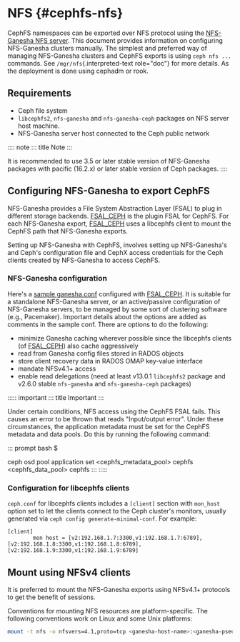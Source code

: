 # NFS {#cephfs-nfs}

CephFS namespaces can be exported over NFS protocol using the
[NFS-Ganesha NFS
server](https://github.com/nfs-ganesha/nfs-ganesha/wiki). This document
provides information on configuring NFS-Ganesha clusters manually. The
simplest and preferred way of managing NFS-Ganesha clusters and CephFS
exports is using `ceph nfs ...` commands. See
`/mgr/nfs`{.interpreted-text role="doc"} for more details. As the
deployment is done using cephadm or rook.

## Requirements

-   Ceph file system
-   `libcephfs2`, `nfs-ganesha` and `nfs-ganesha-ceph` packages on NFS
    server host machine.
-   NFS-Ganesha server host connected to the Ceph public network

:::: note
::: title
Note
:::

It is recommended to use 3.5 or later stable version of NFS-Ganesha
packages with pacific (16.2.x) or later stable version of Ceph packages.
::::

## Configuring NFS-Ganesha to export CephFS

NFS-Ganesha provides a File System Abstraction Layer (FSAL) to plug in
different storage backends.
[FSAL_CEPH](https://github.com/nfs-ganesha/nfs-ganesha/tree/next/src/FSAL/FSAL_CEPH)
is the plugin FSAL for CephFS. For each NFS-Ganesha export,
[FSAL_CEPH](https://github.com/nfs-ganesha/nfs-ganesha/tree/next/src/FSAL/FSAL_CEPH)
uses a libcephfs client to mount the CephFS path that NFS-Ganesha
exports.

Setting up NFS-Ganesha with CephFS, involves setting up NFS-Ganesha\'s
and Ceph\'s configuration file and CephX access credentials for the Ceph
clients created by NFS-Ganesha to access CephFS.

### NFS-Ganesha configuration

Here\'s a [sample
ganesha.conf](https://github.com/nfs-ganesha/nfs-ganesha/blob/next/src/config_samples/ceph.conf)
configured with
[FSAL_CEPH](https://github.com/nfs-ganesha/nfs-ganesha/tree/next/src/FSAL/FSAL_CEPH).
It is suitable for a standalone NFS-Ganesha server, or an active/passive
configuration of NFS-Ganesha servers, to be managed by some sort of
clustering software (e.g., Pacemaker). Important details about the
options are added as comments in the sample conf. There are options to
do the following:

-   minimize Ganesha caching wherever possible since the libcephfs
    clients (of
    [FSAL_CEPH](https://github.com/nfs-ganesha/nfs-ganesha/tree/next/src/FSAL/FSAL_CEPH))
    also cache aggressively
-   read from Ganesha config files stored in RADOS objects
-   store client recovery data in RADOS OMAP key-value interface
-   mandate NFSv4.1+ access
-   enable read delegations (need at least v13.0.1 `libcephfs2` package
    and v2.6.0 stable `nfs-ganesha` and `nfs-ganesha-ceph` packages)

::::: important
::: title
Important
:::

Under certain conditions, NFS access using the CephFS FSAL fails. This
causes an error to be thrown that reads \"Input/output error\". Under
these circumstances, the application metadata must be set for the CephFS
metadata and data pools. Do this by running the following command:

::: prompt
bash \$

ceph osd pool application set \<cephfs_metadata_pool\> cephfs
\<cephfs_data_pool\> cephfs
:::
:::::

### Configuration for libcephfs clients

`ceph.conf` for libcephfs clients includes a `[client]` section with
`mon_host` option set to let the clients connect to the Ceph cluster\'s
monitors, usually generated via `ceph config generate-minimal-conf`. For
example:

    [client]
            mon host = [v2:192.168.1.7:3300,v1:192.168.1.7:6789], [v2:192.168.1.8:3300,v1:192.168.1.8:6789], [v2:192.168.1.9:3300,v1:192.168.1.9:6789]

## Mount using NFSv4 clients

It is preferred to mount the NFS-Ganesha exports using NFSv4.1+
protocols to get the benefit of sessions.

Conventions for mounting NFS resources are platform-specific. The
following conventions work on Linux and some Unix platforms:

``` bash
mount -t nfs -o nfsvers=4.1,proto=tcp <ganesha-host-name>:<ganesha-pseudo-path> <mount-point>
```
